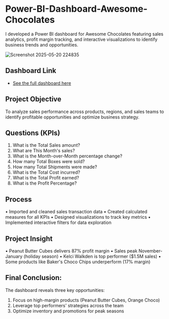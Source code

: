 # Power-BI-Dashboard-Awesome-Chocolates
I developed a Power BI dashboard for Awesome Chocolates featuring sales analytics, profit margin tracking, and interactive visualizations to identify business trends and opportunities.

![Screenshot 2025-05-20 224835](https://github.com/user-attachments/assets/10a2e87e-34c6-480c-8397-8b33174efca5)

## Dashboard Link
- <a href="https://app.powerbi.com/view?r=eyJrIjoiMDA2N2ZlNGMtNmUwMS00ZmFmLTk1NTEtZThkYjQzYTEwNmY4IiwidCI6IjE4OWRjNjFjLTc2OWItNDA0OC04YjBmLTZkZTA3NGJiYTI2YyIsImMiOjh9">See the full dashboard here</a>

## Project Objective
To analyze sales performance across products, regions, and sales teams to identify profitable opportunities and optimize business strategy.
## Questions (KPIs)
1.	What is the Total Sales amount?
2.	What are This Month's sales?
3.	What is the Month-over-Month percentage change?
4.	How many Total Boxes were sold?
5.	How many Total Shipments were made?
6.	What is the Total Cost incurred?
7.	What is the Total Profit earned?
8.	What is the Profit Percentage?


## Process
•	Imported and cleaned sales transaction data
•	Created calculated measures for all KPIs
•	Designed visualizations to track key metrics
•	Implemented interactive filters for data exploration

## Project Insight
•	Peanut Butter Cubes delivers 87% profit margin
•	Sales peak November-January (holiday season)
•	Kelci Walkden is top performer ($1.5M sales)
•	Some products like Baker's Choco Chips underperform (17% margin)

## Final Conclusion:
The dashboard reveals three key opportunities:
1.	Focus on high-margin products (Peanut Butter Cubes, Orange Choco)
2.	Leverage top performers' strategies across the team
3.	Optimize inventory and promotions for peak seasons

